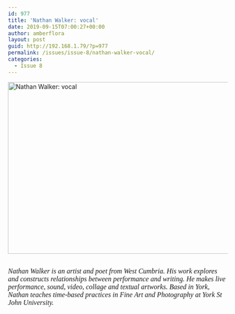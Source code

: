 ```yaml
---
id: 977
title: 'Nathan Walker: vocal'
date: 2019-09-15T07:00:27+00:00
author: amberflora
layout: post
guid: http://192.168.1.79/?p=977
permalink: /issues/issue-8/nathan-walker-vocal/
categories:
  - Issue 8
---
```

<p data-wp-editing="1">
  <img loading="lazy" class="aligncenter wp-image-983" src="http://amberflora.com/wp-content/uploads/2019/08/N-Walker-Amberflora-Submission-e1567092017798.jpg" alt="Nathan Walker: vocal" width="600" height="393" srcset="/assets/wp-content/uploads/2019/08/N-Walker-Amberflora-Submission-e1567092017798.jpg 1311w, /assets/wp-content/uploads/2019/08/N-Walker-Amberflora-Submission-e1567092017798-300x196.jpg 300w, /assets/wp-content/uploads/2019/08/N-Walker-Amberflora-Submission-e1567092017798-768x503.jpg 768w, /assets/wp-content/uploads/2019/08/N-Walker-Amberflora-Submission-e1567092017798-1024x670.jpg 1024w" sizes="(max-width: 600px) 100vw, 600px" />
</p>

&nbsp;  
<span style="font-family: georgia, palatino, serif; font-size: 12pt;"><em>Nathan Walker is an artist and poet from West Cumbria. His work explores and constructs relationships between performance and writing. He makes live performance, sound, video, collage and textual artworks. Based in York, Nathan teaches time-based practices in Fine Art and Photography at York St John University.</em></span>
